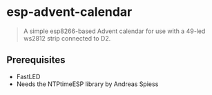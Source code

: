 # esp-advent-calendar

> A simple esp8266-based Advent calendar for use with a 49-led ws2812 strip connected to D2.

## Prerequisites
- FastLED
- Needs the NTPtimeESP library by Andreas Spiess
